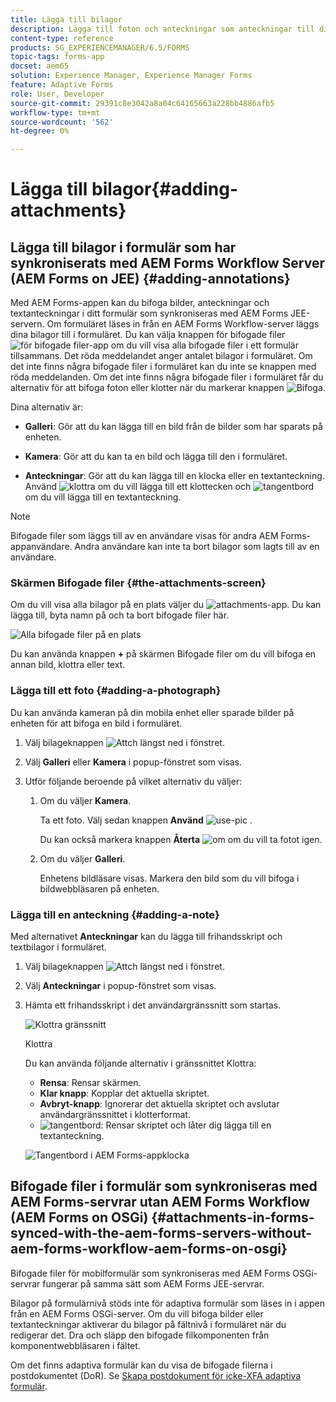 ```yaml
---
title: Lägga till bilagor
description: Lägga till foton och anteckningar som anteckningar till dina uppgifter i AEM Forms-appen
content-type: reference
products: SG_EXPERIENCEMANAGER/6.5/FORMS
topic-tags: forms-app
docset: aem65
solution: Experience Manager, Experience Manager Forms
feature: Adaptive Forms
role: User, Developer
source-git-commit: 29391c8e3042a8a04c64165663a228bb4886afb5
workflow-type: tm+mt
source-wordcount: '562'
ht-degree: 0%

---
```


# Lägga till bilagor{#adding-attachments}

## Lägga till bilagor i formulär som har synkroniserats med AEM Forms Workflow Server (AEM Forms on JEE) {#adding-annotations}

Med AEM Forms-appen kan du bifoga bilder, anteckningar och textanteckningar i ditt formulär som synkroniseras med AEM Forms JEE-servern. Om formuläret läses in från en AEM Forms Workflow-server läggs dina bilagor till i formuläret. Du kan välja knappen för bifogade filer ![för bifogade filer-app](assets/attachments-app.png) om du vill visa alla bifogade filer i ett formulär tillsammans. Det röda meddelandet anger antalet bilagor i formuläret. Om det inte finns några bifogade filer i formuläret kan du inte se knappen med röda meddelanden. Om det inte finns några bifogade filer i formuläret får du alternativ för att bifoga foton eller klotter när du markerar knappen ![Bifoga](assets/attch.png).

Dina alternativ är:

* **Galleri**: Gör att du kan lägga till en bild från de bilder som har sparats på enheten.

* **Kamera**: Gör att du kan ta en bild och lägga till den i formuläret.

* **Anteckningar**: Gör att du kan lägga till en klocka eller en textanteckning. Använd ![klottra](assets/scribble.png) om du vill lägga till ett klottecken och ![tangentbord](assets/keyboard.png) om du vill lägga till en textanteckning.

>[!NOTE]
>
>Bifogade filer som läggs till av en användare visas för andra AEM Forms-appanvändare. Andra användare kan inte ta bort bilagor som lagts till av en användare.
>

### Skärmen Bifogade filer {#the-attachments-screen}

Om du vill visa alla bilagor på en plats väljer du ![attachments-app](assets/attachments-app.png). Du kan lägga till, byta namn på och ta bort bifogade filer här.

![Alla bifogade filer på en plats](assets/attachments-screen.png)

Du kan använda knappen **+** på skärmen Bifogade filer om du vill bifoga en annan bild, klottra eller text.

### Lägga till ett foto {#adding-a-photograph}

Du kan använda kameran på din mobila enhet eller sparade bilder på enheten för att bifoga en bild i formuläret.

1. Välj bilageknappen ![Attch](assets/attch.png) längst ned i fönstret.
1. Välj **Galleri** eller **Kamera** i popup-fönstret som visas.
1. Utför följande beroende på vilket alternativ du väljer:

   1. Om du väljer **Kamera**.

      Ta ett foto. Välj sedan knappen **Använd** ![use-pic](assets/use-pic.png) .

      Du kan också markera knappen **Återta** ![om](assets/retake.png) om du vill ta fotot igen.

   1. Om du väljer **Galleri**.

      Enhetens bildläsare visas. Markera den bild som du vill bifoga i bildwebbläsaren på enheten.

### Lägga till en anteckning {#adding-a-note}

Med alternativet **Anteckningar** kan du lägga till frihandsskript och textbilagor i formuläret.

1. Välj bilageknappen ![Attch](assets/attch.png) längst ned i fönstret.
1. Välj **Anteckningar** i popup-fönstret som visas.
1. Hämta ett frihandsskript i det användargränssnitt som startas.

   ![Klottra gränssnitt](assets/scribble-ui.png)

   Klottra

   Du kan använda följande alternativ i gränssnittet Klottra:

   * **Rensa**: Rensar skärmen.
   * **Klar knapp**: Kopplar det aktuella skriptet.
   * **Avbryt-knapp**: Ignorerar det aktuella skriptet och avslutar användargränssnittet i klotterformat.
   * ![tangentbord](assets/keyboard.png): Rensar skriptet och låter dig lägga till en textanteckning.

   ![Tangentbord i AEM Forms-appklocka](assets/keyboard-inapp.png)

## Bifogade filer i formulär som synkroniseras med AEM Forms-servrar utan AEM Forms Workflow (AEM Forms on OSGi) {#attachments-in-forms-synced-with-the-aem-forms-servers-without-aem-forms-workflow-aem-forms-on-osgi}

Bifogade filer för mobilformulär som synkroniseras med AEM Forms OSGi-servrar fungerar på samma sätt som AEM Forms JEE-servrar.

Bilagor på formulärnivå stöds inte för adaptiva formulär som läses in i appen från en AEM Forms OSGi-server. Om du vill bifoga bilder eller textanteckningar aktiverar du bilagor på fältnivå i formuläret när du redigerar det. Dra och släpp den bifogade filkomponenten från komponentwebbläsaren i fältet.

Om det finns adaptiva formulär kan du visa de bifogade filerna i postdokumentet (DoR). Se [Skapa postdokument för icke-XFA adaptiva formulär](../../forms/using/generate-document-of-record-for-non-xfa-based-adaptive-forms.md).
